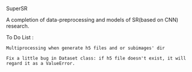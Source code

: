 SuperSR

A completion of data-preprocessing and models of SR(based on CNN) research.


To Do List : 

    Multiprocessing when generate h5 files and or subimages' dir

    Fix a little bug in Dataset class: if h5 file doesn't exist, it will regard it as a ValueError. 

    